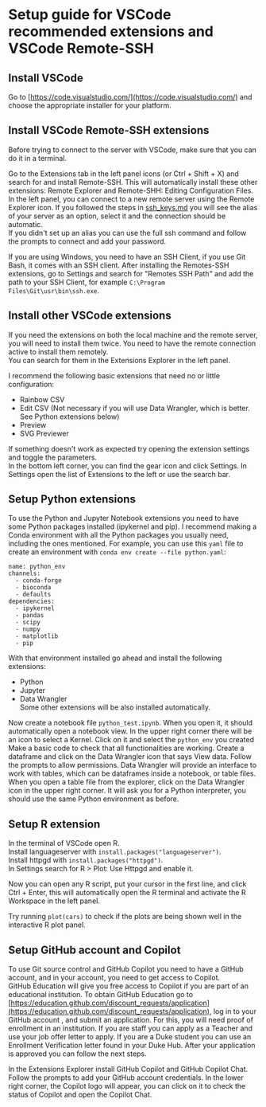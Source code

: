 # Setup guide for VSCode recommended extensions and VSCode Remote-SSH

## Install VSCode

Go to [https://code.visualstudio.com/](https://code.visualstudio.com/) and choose the appropriate installer for your platform.

## Install VSCode Remote-SSH extensions

Before trying to connect to the server with VSCode, make sure that you can do it in a terminal.  

Go to the Extensions tab in the left panel icons (or Ctrl + Shift + X) and search for and install Remote-SSH. 
This will automatically install these other extensions: Remote Explorer and Remote-SHH: Editing Configuration Files.
In the left panel, you can connect to a new remote server using the Remote Explorer icon. If you followed the steps in [ssh_keys.md](https://github.com/magwenelab/CodeStarterKit/blob/main/ssh_keys.md) 
you will see the alias of your server as an option, select it and the connection should be automatic.  
If you didn't set up an alias you can use the full ssh command and follow the prompts to connect and add your password.  

If you are using Windows, you need to have an SSH Client, if you use Git Bash, it comes with an SSH client. After installing the Remotes-SSH extensions, 
go to Settings and search for "Remotes SSH Path" and add the path to your SSH Client, for example `C:\Program Files\Git\usr\bin\ssh.exe`.  

## Install other VSCode extensions

If you need the extensions on both the local machine and the remote server, you will need to install them twice. 
You need to have the remote connection active to install them remotely.    
You can search for them in the Extensions Explorer in the left panel.

I recommend the following basic extensions that need no or little configuration:  

* Rainbow CSV
* Edit CSV (Not necessary if you will use Data Wrangler, which is better. See Python extensions below)  
* Preview  
* SVG Previewer

If something doesn't work as expected try opening the extension settings and toggle the parameters.  
In the bottom left corner, you can find the gear icon and click Settings. In Settings open the list of Extensions to the left 
or use the search bar.


## Setup Python extensions

To use the Python and Jupyter Notebook extensions you need to have some Python packages installed (ipykernel and pip). 
I recommend making a Conda environment with all the Python packages you usually need, including the ones mentioned. 
For example, you can use this `yaml` file to create an environment with `conda env create --file python.yaml`:
```
name: python_env
channels:
  - conda-forge
  - bioconda
  - defaults
dependencies:
  - ipykernel
  - pandas
  - scipy
  - numpy
  - matplotlib
  - pip
```

With that environment installed go ahead and install the following extensions:
* Python  
* Jupyter  
* Data Wrangler  
Some other extensions will be also installed automatically.

Now create a notebook file `python_test.ipynb`. When you open it, it should automatically open a notebook view.
In the upper right corner there will be an icon to select a Kernel. Click on it and select the `python_env` you created 
Make a basic code to check that all functionalities are working. Create a dataframe and click on the Data Wrangler icon 
that says View data. Follow the prompts to allow permissions. 
Data Wrangler will provide an interface to work with tables, which can be dataframes inside a notebook, or table files. 
When you open a table file from the explorer, click on the Data Wrangler icon in the upper right corner. It will ask you for a
Python interpreter, you should use the same Python environment as before. 

## Setup R extension

In the terminal of VSCode open R.  
Install languageserver with `install.packages("languageserver")`.  
Install httpgd with `install.packages("httpgd")`.   
In Settings search for R > Plot: Use Httpgd and enable it.  

Now you can open any R script, put your cursor in the first line, and click Ctrl + Enter, 
this will automatically open the R terminal and activate the R Workspace in the left panel.  

Try running `plot(cars)` to check if the plots are being shown well in the interactive R plot panel.  


## Setup GitHub account and Copilot

To use Git source control and GitHub Copilot you need to have a GitHub account, and in your account, you need to get access to Copilot.  
GitHub Education will give you free access to Copilot if you are part of an educational institution. To obtain GitHub Education go to 
[https://education.github.com/discount_requests/application](https://education.github.com/discount_requests/application), log in to your GitHub account , 
and submit an application. For this, you will need proof of enrollment in an institution. If you are staff you can apply as a Teacher and use your job offer letter to apply. 
If you are a Duke student you can use an Enrollment Verification letter found in your Duke Hub. 
After your application is approved you can follow the next steps.  

In the Extensions Explorer install GitHub Copilot and GitHub Copilot Chat. Follow the prompts to add your GitHub account credentials. 
In the lower right corner, the Copilot logo will appear, you can click on it to check the status of Copilot and open the Copilot Chat.  


